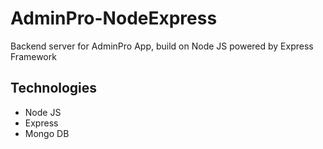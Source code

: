 # AdminPro-NodeExpress
Backend server for AdminPro App, build on Node JS powered by Express Framework

## Technologies
- Node JS
- Express
- Mongo DB
